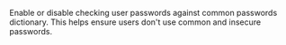 Enable or disable checking user passwords against common passwords dictionary. This helps ensure users don't use common and insecure passwords. 